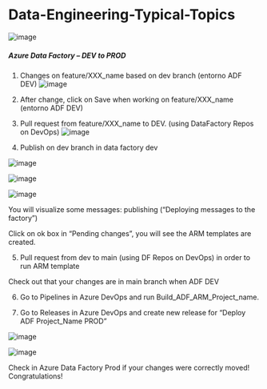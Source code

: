 # Data-Engineering-Typical-Topics
![image](https://user-images.githubusercontent.com/70054118/228237253-e7a2b0fe-b71e-49ec-9eb5-db04b4b18629.png)

#####  Azure Data Factory – DEV to PROD

1. Changes on feature/XXX_name based on dev branch  (entorno ADF DEV)
![image](https://user-images.githubusercontent.com/70054118/228242297-f70bc7db-19f9-418d-ac71-ef6d8ee215bf.png)
2. After change, click on Save when working on feature/XXX_name (entorno ADF DEV)
3. Pull request from feature/XXX_name to DEV. (using DataFactory Repos on DevOps)
![image](https://user-images.githubusercontent.com/70054118/228242742-760b2ea1-1579-4195-a013-b836dd48461e.png)

4. Publish on dev branch in data factory dev

![image](https://user-images.githubusercontent.com/70054118/228242852-3a875f1d-c3ee-4dab-9943-ae61ba89a1f7.png)

![image](https://user-images.githubusercontent.com/70054118/228243022-160c3789-78b5-4243-8045-e8530f5f5eae.png)

![image](https://user-images.githubusercontent.com/70054118/228243093-578bee8a-e3e8-48a5-a271-5e0af2a0aef2.png)

  You will visualize some messages: publishing (“Deploying messages to the factory”)
  
  Click on ok box in “Pending changes”, you will see the ARM templates are created. 
  
5. Pull request from dev to main (using DF Repos on DevOps) in order to run ARM template 

  Check out that your changes are in main branch when ADF DEV

6. Go to Pipelines in Azure DevOps and run Build_ADF_ARM_Project_name. 

7. Go to Releases in Azure DevOps and create new release for “Deploy ADF Project_Name PROD”

![image](https://user-images.githubusercontent.com/70054118/228239782-06a4dd36-eddc-4bce-9793-ad8dfb002228.png)

![image](https://user-images.githubusercontent.com/70054118/228240385-aca6a9a4-36fb-4930-9b5e-985e6333162d.png)

Check in Azure Data Factory Prod if your changes were correctly moved! Congratulations!

